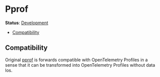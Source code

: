 # Pprof

**Status**: [Development](../document-status.md)

<!-- toc -->

- [Compatibility](#compatibility)

<!-- tocstop -->

## Compatibility

Original [pprof](https://github.com/google/pprof/tree/main/proto) is forwards compatible with OpenTelemetry Profiles in a sense that it can be transformed into OpenTelemetry Profiles without data los.
